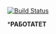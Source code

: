 [![Build Status](https://travis-ci.org/01MAN/KVADRAT.svg?branch=master)](https://travis-ci.org/01MAN/KVADRAT)

***РАБОТАТЕТ**


